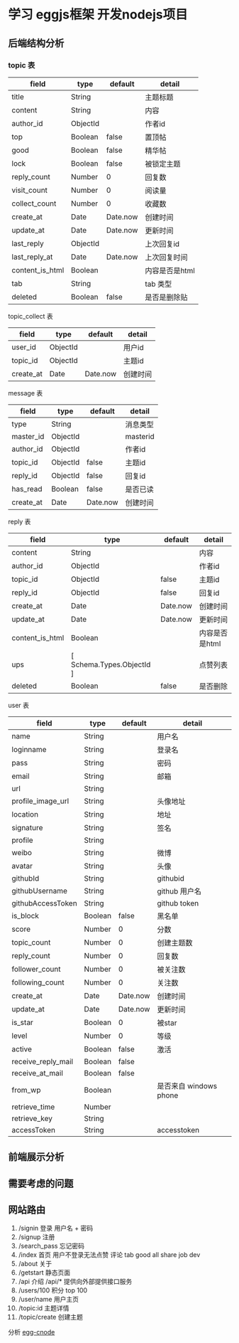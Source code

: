 # 学习 eggjs框架 开发nodejs项目

## 后端结构分析

### topic 表

  | field | type | default | detail |
  | ------ | ------ |---| -- |
  | title | String |  | 主题标题 |
  | content | String |  | 内容 |
  | author_id | ObjectId |  | 作者id |
  | top | Boolean | false | 置顶帖 |
  | good | Boolean | false | 精华帖 |
  | lock | Boolean | false | 被锁定主题 |
  | reply_count | Number | 0 | 回复数 |
  | visit_count | Number | 0 | 阅读量 |
  | collect_count | Number | 0 | 收藏数 |
  | create_at | Date | Date.now | 创建时间 |
  | update_at | Date | Date.now | 更新时间 |
  | last_reply | ObjectId |  | 上次回复id |
  | last_reply_at | Date | Date.now | 上次回复时间 |
  | content_is_html | Boolean |  | 内容是否是html |
  | tab | String |  | tab 类型 |
  | deleted | Boolean | false | 是否是删除贴 |

topic_collect 表

  | field | type | default | detail |
  | ------ | ------ |---| -- |
  | user_id | ObjectId |  | 用户id |
  | topic_id | ObjectId |  | 主题id |
  | create_at | Date | Date.now | 创建时间 |

message 表

  | field | type | default | detail |
  | ------ | ------ |---| -- |
  | type | String |  | 消息类型 |
  | master_id | ObjectId |  | masterid |
  | author_id | ObjectId |  | 作者id |
  | topic_id | ObjectId | false | 主题id |
  | reply_id | ObjectId | false | 回复id |
  | has_read | Boolean | false | 是否已读 |
  | create_at | Date | Date.now | 创建时间 |

reply 表

  | field | type | default | detail |
  | ------ | ------ |---| -- |
  | content | String |  | 内容 |
  | author_id | ObjectId |  | 作者id |
  | topic_id | ObjectId | false | 主题id |
  | reply_id | ObjectId | false | 回复id |
  | create_at | Date | Date.now | 创建时间 |
  | update_at | Date | Date.now | 更新时间 |
  | content_is_html | Boolean |  | 内容是否是html |
  | ups | [ Schema.Types.ObjectId ] |  | 点赞列表 |
  | deleted | Boolean | false | 是否删除 |

user 表

  | field | type | default | detail |
  | ------ | ------ |---| -- |
  | name | String |  | 用户名 |
  | loginname | String |  | 登录名 |
  | pass | String |  | 密码 |
  | email | String |  | 邮箱 |
  | url | String |  |  |
  | profile_image_url | String |  | 头像地址 |
  | location | String |  | 地址 |
  | signature | String |  | 签名 |
  | profile | String |  |  |
  | weibo | String |  | 微博 |
  | avatar | String |  | 头像 |
  | githubId | String |  | githubid |
  | githubUsername | String |  | github 用户名 |
  | githubAccessToken | String |  | github token |
  | is_block | Boolean | false | 黑名单 |
  | score | Number | 0 | 分数 |
  | topic_count | Number | 0 | 创建主题数 |
  | reply_count | Number | 0 | 回复数 |
  | follower_count | Number | 0 | 被关注数 |
  | following_count | Number | 0 | 关注数 |
  | create_at | Date | Date.now | 创建时间 |
  | update_at | Date | Date.now | 更新时间 |
  | is_star | Boolean | 0 | 被star |
  | level | Number | 0 | 等级 |
  | active | Boolean | false | 激活 |
  | receive_reply_mail | Boolean | false |  |
  | receive_at_mail | Boolean | false |  |
  | from_wp | Boolean |  | 是否来自 windows phone |
  | retrieve_time | Number |  |  |
  | retrieve_key | String |  |  |
  | accessToken | String | | accesstoken |

## 前端展示分析

## 需要考虑的问题

## 网站路由

1. /signin 登录  用户名 + 密码
2. /signup 注册
3. /search_pass 忘记密码
4. /index 首页 用户不登录无法点赞 评论 tab good all share job dev
5. /about 关于
6. /getstart 静态页面
7. /api 介绍 /api/* 提供向外部提供接口服务
8. /users/100 积分 top 100
9. /user/name 用户主页
10. /topic:id 主题详情
11. /topic/create 创建主题

分析 [egg-cnode](https://github.com/cnodejs/egg-cnode)
